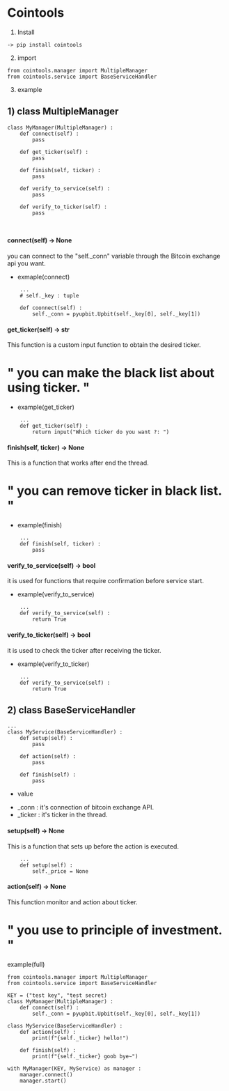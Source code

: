 # Cointools 


1. Install
```
-> pip install cointools

```


2. import

```
from cointools.manager import MultipleManager
from cointools.service import BaseServiceHandler
```

3. example
## 1) class MultipleManager
```
class MyManager(MultipleManager) : 
    def connect(self) : 
        pass 

    def get_ticker(self) : 
        pass

    def finish(self, ticker) :
        pass

    def verify_to_service(self) :
        pass

    def verify_to_ticker(self) : 
        pass

    
```

#### connect(self) -> None
you can connect to the "self._conn" variable through the Bitcoin exchange api you want.

* exmaple(connect) 
```
    ...
    # self._key : tuple

    def coonnect(self) : 
        self._conn = pyupbit.Upbit(self._key[0], self._key[1])
```

#### get_ticker(self) -> str
This function is a custom input function to obtain the desired ticker.

# " you can make the black list about using ticker. "

* example(get_ticker)
```
    ...
    def get_ticker(self) : 
        return input("Which ticker do you want ?: ")

```

#### finish(self, ticker) -> None
This is a function that works after end the thread.

# " you can remove ticker in black list. "

* example(finish)
```
    ...
    def finish(self, ticker) : 
        pass

```

#### verify_to_service(self) -> bool 
it is used for functions that require confirmation before service start.


* example(verify_to_service)
```
    ...
    def verify_to_service(self) : 
        return True

```

#### verify_to_ticker(self) -> bool
it is used to check the ticker after receiving the ticker.

* example(verify_to_ticker)
```
    ...
    def verify_to_service(self) : 
        return True

```



## 2) class BaseServiceHandler
```
...
class MyService(BaseServiceHandler) : 
    def setup(self) : 
        pass 
    
    def action(self) : 
        pass
    
    def finish(self) : 
        pass
```

* value
 - _conn : it's connection of bitcoin exchange API.
 - _ticker : it's ticker in the thread.



#### setup(self) -> None 
This is a function that sets up before the action is executed.

```
    ...
    def setup(self) : 
        self._price = None
```
#### action(self) -> None
This function monitor and action about ticker.

# " you use to principle of investment. "

example(full) 
```
from cointools.manager import MultipleManager
from cointools.service import BaseServiceHandler

KEY = ("test key", "test secret)
class MyManager(MultipleManager) : 
    def connect(self) : 
        self._conn = pyupbit.Upbit(self._key[0], self._key[1])
    
class MyService(BaseServiceHandler) : 
    def action(self) : 
        print(f"{self._ticker} hello!")

    def finish(self) : 
        print(f"{self._ticker} goob bye~")

with MyManager(KEY, MyService) as manager :
    manager.connect()
    manager.start()
```

